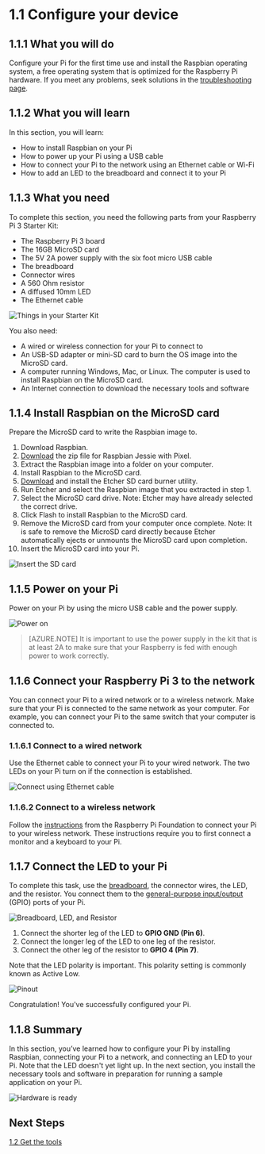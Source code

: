 <properties
 pageTitle="Configure your device | Microsoft Azure"
 description="Configure your Raspberry Pi 3 for first time use and install the Raspbian OS, a free operating system that is optimized for the Raspberry Pi hardware."
 services="iot-hub"
 documentationCenter=""
 authors="shizn"
 manager="timlt"
 tags=""
 keywords=""/>

<tags
 ms.service="iot-hub"
 ms.devlang="multiple"
 ms.topic="article"
 ms.tgt_pltfrm="na"
 ms.workload="na"
 ms.date="10/21/2016"
 ms.author="xshi"/>

# 1.1 Configure your device

## 1.1.1 What you will do

Configure your Pi for the first time use and install the Raspbian operating system, a free operating system that is optimized for the Raspberry Pi hardware. If you meet any problems, seek solutions in the [troubleshooting page](iot-hub-raspberry-pi-kit-node-troubleshooting.md).

## 1.1.2 What you will learn

In this section, you will learn:

- How to install Raspbian on your Pi
- How to power up your Pi using a USB cable
- How to connect your Pi to the network using an Ethernet cable or Wi-Fi
- How to add an LED to the breadboard and connect it to your Pi

## 1.1.3 What you need

To complete this section, you need the following parts from your Raspberry Pi 3 Starter Kit:

- The Raspberry Pi 3 board
- The 16GB MicroSD card
- The 5V 2A power supply with the six foot micro USB cable
- The breadboard
- Connector wires
- A 560 Ohm resistor
- A diffused 10mm LED
- The Ethernet cable

![Things in your Starter Kit](media/iot-hub-raspberry-pi-lessons/lesson1/starter_kit.jpg)

You also need:

- A wired or wireless connection for your Pi to connect to
- An USB-SD adapter or mini-SD card to burn the OS image into the MicroSD card.
- A computer running Windows, Mac, or Linux. The computer is used to install Raspbian on the MicroSD card.
- An Internet connection to download the necessary tools and software

## 1.1.4 Install Raspbian on the MicroSD card

Prepare the MicroSD card to write the Raspbian image to.

1. Download Raspbian.
  1. [Download](https://www.raspberrypi.org/downloads/raspbian/) the zip file for Raspbian Jessie with Pixel.
  2. Extract the Raspbian image into a folder on your computer.
2. Install Raspbian to the MicroSD card.
  1. [Download](https://www.etcher.io) and install the Etcher SD card burner utility.
  2. Run Etcher and select the Raspbian image that you extracted in step 1.
  3. Select the MicroSD card drive.
    Note: Etcher may have already selected the correct drive.
  4. Click Flash to install Raspbian to the MicroSD card.
  5. Remove the MicroSD card from your computer once complete.
    Note: It is safe to remove the MicroSD card directly because Etcher automatically ejects or unmounts the MicroSD card upon completion.
  6. Insert the MicroSD card into your Pi.

![Insert the SD card](media/iot-hub-raspberry-pi-lessons/lesson1/insert_sdcard.jpg)

## 1.1.5 Power on your Pi

Power on your Pi by using the micro USB cable and the power supply.

![Power on](media/iot-hub-raspberry-pi-lessons/lesson1/micro_usb_power_on.jpg)

> [AZURE.NOTE] It is important to use the power supply in the kit that is at least 2A to make sure that your Raspberry is fed with enough power to work correctly.

## 1.1.6 Connect your Raspberry Pi 3 to the network

You can connect your Pi to a wired network or to a wireless network. Make sure that your Pi is connected to the same network as your computer. For example, you can connect your Pi to the same switch that your computer is connected to.

### 1.1.6.1 Connect to a wired network

Use the Ethernet cable to connect your Pi to your wired network. The two LEDs on your Pi turn on if the connection is established.

![Connect using Ethernet cable](media/iot-hub-raspberry-pi-lessons/lesson1/connect_ethernet.jpg)

### 1.1.6.2	Connect to a wireless network

Follow the [instructions](https://www.raspberrypi.org/learning/software-guide/wifi/) from the Raspberry Pi Foundation to connect your Pi to your wireless network. These instructions require you to first connect a monitor and a keyboard to your Pi.

## 1.1.7 Connect the LED to your Pi

To complete this task, use the [breadboard](https://learn.sparkfun.com/tutorials/how-to-use-a-breadboard), the connector wires, the LED, and the resistor. You connect them to the [general-purpose input/output](https://www.raspberrypi.org/documentation/usage/gpio/) (GPIO) ports of your Pi. 

![Breadboard, LED, and Resistor](media/iot-hub-raspberry-pi-lessons/lesson1/breadboard_led_resistor.jpg)

1. Connect the shorter leg of the LED to **GPIO GND (Pin 6)**.
2. Connect the longer leg of the LED to one leg of the resistor.
3. Connect the other leg of the resistor to **GPIO 4 (Pin 7)**.

Note that the LED polarity is important. This polarity setting is commonly known as Active Low.

![Pinout](media/iot-hub-raspberry-pi-lessons/lesson1/pinout_breadboard.png)

Congratulation! You've successfully configured your Pi.

## 1.1.8 Summary

In this section, you’ve learned how to configure your Pi by installing Raspbian, connecting your Pi to a network, and connecting an LED to your Pi. Note that the LED doesn't yet light up. In the next section, you install the necessary tools and software in preparation for running a sample application on your Pi.

![Hardware is ready](media/iot-hub-raspberry-pi-lessons/lesson1/hardware_ready.jpg)

## Next Steps

[1.2 Get the tools](iot-hub-raspberry-pi-kit-node-lesson1-get-the-tools-win32.md)
